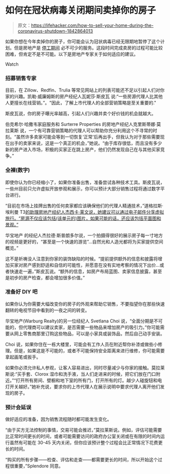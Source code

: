 # 如何在冠状病毒关闭期间卖掉你的房子

> 原文：<https://lifehacker.com/how-to-sell-your-home-during-the-coronavirus-shutdown-1842864013>

如果你想在今年卖掉你的房子，你可能会认为冠状病毒已经无限期地暂停了这个计划。但是房地产是 [停工期间](https://www.cisa.gov/publication/guidance-essential-critical-infrastructure-workforce) 必不可少的服务。这段时间完成卖房的过程可能比较困难，但肯定不是不可能。以下是房地产专家关于如何适应的建议。

Watch

### 招募销售专家

目前，在 Zillow、Redfin、Trulia 等常见网站上的列表可能还不足以引起人们对你家的兴趣。凯勒·威廉姆斯的房产经纪人瓦妮莎·斯皮瓦 说:“一些房源代理人比其他人更擅长在线营销。”。"因此，了解上市代理人的全部营销策略是至关重要的."

斯皮瓦说，你的房子曝光率越高，引起人们兴趣并卖个好价钱的机会就越大。

伯克希尔·哈撒韦家庭服务和 Surterre Properties 的房地产经纪人克里斯蒂娜·莫拉莱斯 说，一个有可靠营销策略的代理人可以帮助你充分利用这个不寻常的时刻。“虽然许多卖家可能会等到一切恢复‘正常’后再出手，但我认为对于那些需要现在出手的卖家来说，这是一个真正的机会，”她说。“由于库存很低，而且没有多少新的房产进入市场，积极的买家正在跳上房产，他们仍然发现自己在与其他买家竞争。”

### 全裸(数字)

即使你认为你已经缩小了，如果你准备出售，准备尝试各种技术工具。斯皮瓦说，一些州目前只允许虚拟开放参观和展示，你可以预计大部分销售过程将通过数字平台进行。

“目前在市场上挂牌出售的任何卖家都应该确保他们的代理人精通技术，”道格拉斯·埃利曼 T3[的助理房地产经纪人杰西卡·莱文说，她建议可以通过电子邮件分享虚拟旅行。“房源不仅应该包括(该单元的)图片，如果可能的话，还应该包括平面图和景观。”](https://www.elliman.com/newyorkcity/associate/527-a-551-jesl/jessica-levine)

华宝地产 的经纪人杰拉德·斯普朗多尔说，一个拍摄得很好的展示房子每一寸地方的视频是更好的，“甚至是一个快速的游览”...自然光和人造光都将为买家提供空间概览。”

这不是祈祷没人注意到你家的装饰缺陷的时候。“提前提供额外的信息和披露将增加买家对房产感到舒适和自信的可能性，并愿意在没有实地考察的情况下出价...或者快速走一遍，”斯皮瓦说。“额外的信息，如房产布局蓝图、卖家信息披露，甚至是初步的房产检查，都会增加很多价值。”

### 准备好 DIY 吧

如果你认为你需要大幅改变你的房子的外观来帮助它销售，不要指望你在那些快速翻转的电视节目中看到的一夜之间的转变。

华宝地产(Warburg Realty)的另一位经纪人 Svetlana Choi 说，“全面分期是不可能的，但代理商可以建议卖家，是否需要一些物品来增加房产的吸引力。”你可能需要从网上零售商那里订购这些物品，可以是小家具或装饰品，然后自己动手安装。

Choi 说，如果你住在一栋大楼里，可能会有工作人员在附近帮你补漆或做些小修理。但是，如果这是不可能的，或者不可能保持安全距离来进行维修，你可能需要拿起画笔或扳手。

如果你必须允许私人参观，让客人容易进出，同时尽量减少与你家的接触。莫拉莱斯说:“买手套、Clorox 湿巾和洗手液，当人们走进来的时候，把它们放在门口附近。”“打开所有房间、壁橱和地下室的所有门，打开所有的灯。越少人碰旋钮和电灯开关越好。”她补充说，要求你的上市代理人在展示说明中要求代理人离开他们发现的房子。

### 预计会延误

做好适应的准备，因为销售流程随时都可能发生变化。

“由于买方无法控制的事情，交易可能会推迟，”莫拉莱斯说。例如，评估可能需要比正常时间更长的时间，或者可能需要访问的政府办公室关闭或在有限的时间内运行虽然有可能在 30-45 天内关闭，但你应该预计整个过程会比正常情况下花费更长的时间。

“购买的所有步骤——检查、评估和走查——都需要更长的时间，所以开始这个过程很重要，”Splendore 同意。